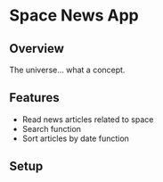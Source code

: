 # Space News App

## Overview

The universe... what a concept.

## Features

- Read news articles related to space
- Search function
- Sort articles by date function

## Setup
